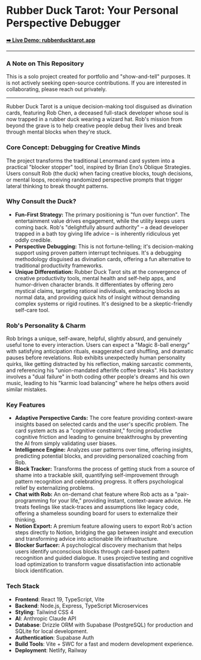 # Rubber Duck Tarot: Your Personal Perspective Debugger

**[➡️ Live Demo: rubberducktarot.app](https://rubberducktarot.app)**

---

### A Note on This Repository

This is a solo project created for portfolio and "show-and-tell" purposes. It is not actively seeking open-source contributions. If you are interested in collaborating, please reach out privately.

---

Rubber Duck Tarot is a unique decision-making tool disguised as divination cards, featuring Rob Chen, a deceased full-stack developer whose soul is now trapped in a rubber duck wearing a wizard hat. Rob's mission from beyond the grave is to help creative people debug their lives and break through mental blocks when they're stuck.

### Core Concept: Debugging for Creative Minds

The project transforms the traditional Lenormand card system into a practical "blocker stopper" tool, inspired by Brian Eno’s Oblique Strategies. Users consult Rob (the duck) when facing creative blocks, tough decisions, or mental loops, receiving randomized perspective prompts that trigger lateral thinking to break thought patterns.

### Why Consult the Duck?

- **Fun-First Strategy:** The primary positioning is "fun over function". The entertainment value drives engagement, while the utility keeps users coming back. Rob's "delightfully absurd authority" – a dead developer trapped in a bath toy giving life advice – is inherently ridiculous yet oddly credible.
- **Perspective Debugging:** This is not fortune-telling; it's decision-making support using proven pattern interrupt techniques. It's a debugging methodology disguised as divination cards, offering a fun alternative to traditional productivity frameworks.
- **Unique Differentiation:** Rubber Duck Tarot sits at the convergence of creative productivity tools, mental health and self-help apps, and humor-driven character brands. It differentiates by offering zero mystical claims, targeting rational individuals, embracing blocks as normal data, and providing quick hits of insight without demanding complex systems or rigid routines. It's designed to be a skeptic-friendly self-care tool.

### Rob's Personality & Charm

Rob brings a unique, self-aware, helpful, slightly absurd, and genuinely useful tone to every interaction. Users can expect a "Magic 8-ball energy" with satisfying anticipation rituals, exaggerated card shuffling, and dramatic pauses before revelations. Rob exhibits unexpectedly human personality quirks, like getting distracted by his reflection, making sarcastic comments, and referencing his "union-mandated afterlife coffee breaks". His backstory involves a "dual failure" in both coding other people's dreams and his own music, leading to his "karmic load balancing" where he helps others avoid similar mistakes.

### Key Features

- **Adaptive Perspective Cards:** The core feature providing context-aware insights based on selected cards and the user's specific problem. The card system acts as a "cognitive constraint," forcing productive cognitive friction and leading to genuine breakthroughs by preventing the AI from simply validating user biases.
- **Intelligence Engine:** Analyzes user patterns over time, offering insights, predicting potential blocks, and providing personalized coaching from Rob.
- **Block Tracker:** Transforms the process of getting stuck from a source of shame into a trackable skill, quantifying self-improvement through pattern recognition and celebrating progress. It offers psychological relief by externalizing problems.
- **Chat with Rob:** An on-demand chat feature where Rob acts as a "pair-programming for your life," providing instant, context-aware advice. He treats feelings like stack-traces and assumptions like legacy code, offering a shameless sounding board for users to externalize their thinking.
- **Notion Export:** A premium feature allowing users to export Rob's action steps directly to Notion, bridging the gap between insight and execution and transforming advice into actionable life infrastructure.
- **Blocker Surfacer:** A psychological discovery mechanism that helps users identify unconscious blocks through card-based pattern recognition and guided dialogue. It uses projective testing and cognitive load optimization to transform vague dissatisfaction into actionable block identification.

### Tech Stack

- **Frontend**: React 19, TypeScript, Vite
- **Backend**: Node.js, Express, TypeScript Microservices
- **Styling**: Tailwind CSS 4
- **AI**: Anthropic Claude API
- **Database**: Drizzle ORM with Supabase (PostgreSQL) for production and SQLite for local development.
- **Authentication**: Supabase Auth
- **Build Tools**: Vite + SWC for a fast and modern development experience.
- **Deployment**: Netlify, Railway
